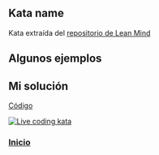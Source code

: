 ## Kata name

Kata extraída del [repositorio de Lean Mind][kata]

## Algunos ejemplos


## Mi solución

[Código](test_main.py)

[![Live coding kata][youtube-image]][youtube-video]

### [Inicio](../.)

<!-- LINKS -->

[kata]: https://github.com/lean-mind/katas-formacion/tree/main/rangeParser
[original-kata]:https://www.codewars.com/kata/57d307fb9d84633c5100007a
[youtube-image]:http://img.youtube.com/vi/0FPsQSAOGDw/0.jpg
[youtube-video]:https://youtu.be/0FPsQSAOGDw
